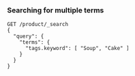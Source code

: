 ### Searching for multiple terms

```
GET /product/_search
{
  "query": {
    "terms": {
      "tags.keyword": [ "Soup", "Cake" ]
    }
  }
}
```